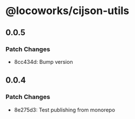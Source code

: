 # @locoworks/cijson-utils

## 0.0.5

### Patch Changes

- 8cc434d: Bump version

## 0.0.4

### Patch Changes

- 8e275d3: Test publishing from monorepo
